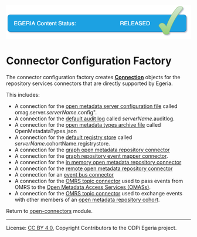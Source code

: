 <!-- SPDX-License-Identifier: CC-BY-4.0 -->
<!-- Copyright Contributors to the ODPi Egeria project. -->

![Released](../../../../open-metadata-publication/website/images/egeria-content-status-released.png#pagewidth)

# Connector Configuration Factory

The connector configuration factory 
creates **[Connection](../../../frameworks/open-connector-framework/docs/concepts/connection.md)**
objects for the repository services connectors that are directly supported by Egeria.

This includes:

* A connection for the [open metadata server configuration file](../configuration-store-connectors/README.md) called omag.server._serverName_.config".
* A connection for the [default audit log](../repository-services-connectors/audit-log-connectors/README.md) called _serverName_.auditlog.
* A connection for the [open metadata types archive file](../repository-services-connectors/open-metadata-archive-connectors/README.md) called OpenMetadataTypes.json
* A connection for the [default registry store](../repository-services-connectors/cohort-registry-store-connectors/README.md) called _serverName_.cohortName.registrystore.
* A connection for the [graph open metadata repository connector](../repository-services-connectors/open-metadata-collection-store-connectors/graph-repository-connector/README.md)
* A connection for the [graph repository event mapper connector](../repository-services-connectors/open-metadata-collection-store-connectors/graph-repository-connector/README.md).
* A connection for the [in memory open metadata repository connector](../repository-services-connectors/open-metadata-collection-store-connectors/inmemory-repository-connector/README.md)
* A connection for the [remote open metadata repository connector](../repository-services-connectors/open-metadata-collection-store-connectors/omrs-rest-repository-connector/README.md)
* A connection for an [event bus connector](../event-bus-connectors/README.md)
* A connection for the [OMRS topic connector](../../../repository-services/docs/omrs-event-topic.md) used to pass events from OMRS to the [Open Metadata Access Services (OMASs)](../../../access-services/README.md).
* A connection for the [OMRS topic connector](../../../repository-services/docs/omrs-event-topic.md) used to exchange events with other members of an [open metadata repository cohort](../../../repository-services/docs/open-metadata-repository-cohort.md).


Return to [open-connectors](..) module.

----
License: [CC BY 4.0](https://creativecommons.org/licenses/by/4.0/),
Copyright Contributors to the ODPi Egeria project.
 